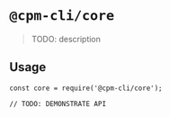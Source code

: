 # `@cpm-cli/core`

> TODO: description

## Usage

```
const core = require('@cpm-cli/core');

// TODO: DEMONSTRATE API
```
